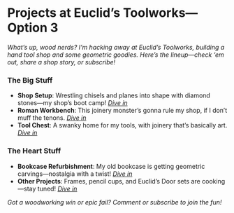 # Projects at Euclid’s Toolworks—Option 3

*What’s up, wood nerds? I’m hacking away at Euclid’s Toolworks, building a hand tool shop and some geometric goodies. Here’s the lineup—check ‘em out, share a shop story, or subscribe!*

### The Big Stuff
- **Shop Setup**: Wrestling chisels and planes into shape with diamond stones—my shop’s boot camp! *[Dive in](/projects/shop-setup)*  
- **Roman Workbench**: This joinery monster’s gonna rule my shop, if I don’t muff the tenons. *[Dive in](projects/roman-workbench)*  
- **Tool Chest**: A swanky home for my tools, with joinery that’s basically art. *[Dive in](/projects/tool-chest)*  

### The Heart Stuff
- **Bookcase Refurbishment**: My old bookcase is getting geometric carvings—nostalgia with a twist! *[Dive in](/projects/bookcase)*  
- **Other Projects**: Frames, pencil cups, and Euclid’s Door sets are cooking—stay tuned! *[Dive in](/projects/other-projects)*  

*Got a woodworking win or epic fail? Comment or subscribe to join the fun!*